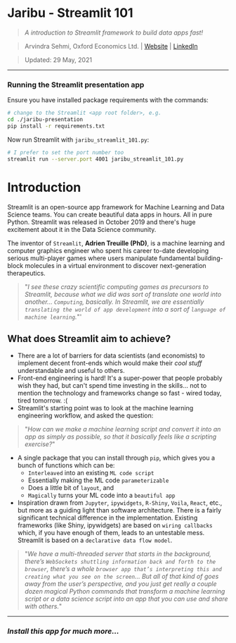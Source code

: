 # Jaribu - Streamlit 101
> _A introduction to Streamlit framework to build data apps fast!_

> Arvindra Sehmi, Oxford Economics Ltd. | [Website](https://www.oxfordeconomics.com/) | [LinkedIn](https://www.linkedin.com/in/asehmi/)

> Updated: 29 May, 2021

---

### Running the Streamlit presentation app

Ensure you have installed package requirements with the commands:

```bash
# change to the Streamlit <app root folder>, e.g.
cd ./jaribu-presentation
pip install -r requirements.txt
```
Now run Streamlit with `jaribu_streamlit_101.py`:

```bash
# I prefer to set the port number too
streamlit run --server.port 4001 jaribu_streamlit_101.py
```

# Introduction

Streamlit is an open-source app framework for Machine Learning and Data Science teams. You can create beautiful data apps in hours. All in pure Python. Streamlit was released in October 2019 and there's huge excitement about it in the Data Science community.

The inventor of `Streamlit`, **Adrien Treuille (PhD)**, is a machine learning and computer graphics engineer who spent his career to-date developing serious multi-player games where users manipulate fundamental building-block molecules in a virtual environment to discover next-generation therapeutics.

> "_I see these crazy scientific computing games as precursors to Streamlit, because what we did was sort of translate one world into another… `Computing`, basically. In Streamlit, we are essentially `translating the world of app development` into a sort of `language of machine learning`._"'

## What does Streamlit aim to achieve?

* There are a lot of barriers for data scientists (and economists) to implement decent front-ends which would make their _cool stuff_ understandable and useful to others. 
* Front-end engineering is hard! It's a super-power that people probably wish they had, but can't spend time investing in the skills... not to mention the technology and frameworks change so fast - wired today, tired tomorrow. :(
* Streamlit's starting point was to look at the machine learning engineering workflow, and asked the question:

> "_How can we make a machine learning script and convert it into an app as simply as possible, so that it basically feels like a scripting exercise?_"

* A single package that you can install through `pip`, which gives you a bunch of functions which can be:
    * `Interleaved` into an existing `ML code script`
    * Essentially making the ML code `parameterizable`
    * Does a little bit of `layout`, and
    * `Magically` turns your ML code into a `beautiful app`
* Inspiration drawn from `Jupyter`, `ipywidgets`, `R-Shiny`, `Voila`, `React`, etc., but more as a guiding light than software architecture. There is a fairly significant technical difference in the implementation. Existing frameworks (like Shiny, ipywidgets) are based on `wiring callbacks` which, if you have enough of them, leads to an untestable mess. Streamlit is based on a `declarative data flow model`.

> "_We have a multi-threaded server that starts in the background, there’s `WebSockets shuttling information back and forth to the browser`, there’s a whole `browser app that’s interpreting this and creating what you see on the screen`... But all of that kind of goes away from the user’s perspective, and you just get really a couple dozen magical Python commands that transform a machine learning script or a data science script into an app that you can use and share with others._"

---

### _Install this app for much more..._
